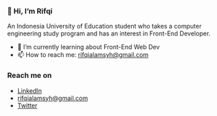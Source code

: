 ### 👋 Hi, I’m Rifqi

An Indonesia University of Education student who takes a computer engineering study program and has an interest in Front-End Developer.

- 🌱 I’m currently learning about Front-End Web Dev
- 📫 How to reach me: rifqialamsyh@gmail.com

### Reach me on
- <a href="linkedin.com/in/rifqi-alamsyah-a8a832201">LinkedIn</a>
- rifqialamsyh@gmail.com
- <a href="https://twitter.com/rifqialamsyh">Twitter</a>

<!---
rifqialamsyh/rifqialamsyh is a ✨ special ✨ repository because its `README.md` (this file) appears on your GitHub profile.
You can click the Preview link to take a look at your changes.
--->
